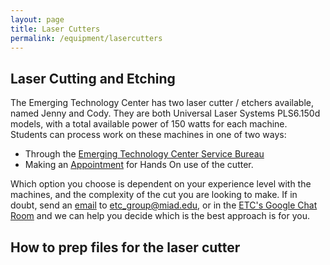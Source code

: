 ```yaml
---
layout: page
title: Laser Cutters
permalink: /equipment/lasercutters
---
```

## Laser Cutting and Etching

The Emerging Technology Center has two laser cutter / etchers available, named Jenny and Cody. They are both Universal Laser Systems PLS6.150d models, with a total available power of 150 watts for each machine. Students can process work on these machines in one of two ways:

* Through the [Emerging Technology Center Service Bureau](/service/usingthesb.html)
* Making an [Appointment]() for Hands On use of the cutter.

Which option you choose is dependent on your experience level with the machines, and the complexity of the cut you are looking to make. If in doubt, send an [email](mailto:etc_group@miad.edu) to etc_group@miad.edu, or in the [ETC's Google Chat Room](https://chat.google.com/room/AAAAMR7NIj0) and we can help you decide which is the best approach is for you.

## How to prep files for the laser cutter
